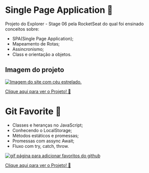 <h1 align="left">Single Page Application 🔭</h1> 
<p>Projeto do Explorer - Stage 06 pela RocketSeat
do qual foi ensinado conceitos sobre:</p>
<ul>
  <li>SPA(Single Page Application);</li>
  <li>Mapeamento de Rotas;</li>
  <li>Assincronismo;</li>
  <li>Class e orientação a objetos.</li>
</ul>

<h2>Imagem do projeto</h2>

<a href="https://single-page-application-eight.vercel.app/" target="_blank">
 <img src="https://user-images.githubusercontent.com/107257951/194199412-11b199aa-eed9-43b7-993e-cd14bcb51964.gif" alt="Imagem do site com céu estrelado.">
</a>
<br>

[Clique aqui para ver o Projeto! 🔎](https://single-page-application-eight.vercel.app/)

# Git Favorite 🌟
* Classes e heranças no JavaScript;
* Conhecendo o LocalStorage;
* Métodos estáticos e promessas;
* Promessas com assync Await;
* Fluxo com try, catch, throw.<br>

<a href="https://douglasantosilva.github.io/Explorer/stage_6/GitFav/index.html" alt="página GitFav" target="_blank">
 <img 
  src="https://user-images.githubusercontent.com/107257951/194198656-37da20f4-2c10-4761-8958-401134847ee6.gif" 
  alt="gif página para adicionar favoritos do github">
</a>

[Clique aqui para ver o Projeto! 🔎](https://douglasantosilva.github.io/Explorer/stage_6/GitFav/index.html)



